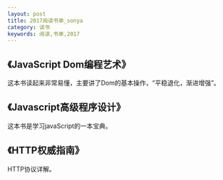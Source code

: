 ```yaml
---
layout: post
title: 2017阅读书单_sonya
category: 读书
keywords: 阅读,书单,2017
---
```



## 《JavaScript Dom编程艺术》

这本书读起来非常易懂，主要讲了Dom的基本操作，“平稳退化，渐进增强”。


## 《Javascript高级程序设计》

这本书是学习javaScript的一本宝典。


## 《HTTP权威指南》

HTTP协议详解。
